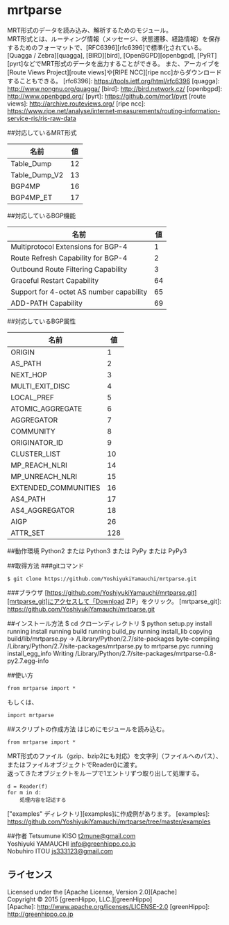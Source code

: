 mrtparse
========

MRT形式のデータを読み込み、解析するためのモジュール。  
MRT形式とは、ルーティング情報（メッセージ、状態遷移、経路情報）を保存するためのフォーマットで、[RFC6396][rfc6396]で標準化されている。  
[Quagga / Zebra][quagga], [BIRD][bird], [OpenBGPD][openbgpd], [PyRT][pyrt]などでMRT形式のデータを出力することができる。
また、アーカイブを[Route Views Project][route views]や[RIPE NCC][ripe ncc]からダウンロードすることもできる。
[rfc6396]: https://tools.ietf.org/html/rfc6396
[quagga]: http://www.nongnu.org/quagga/
[bird]: http://bird.network.cz/
[openbgpd]: http://www.openbgpd.org/
[pyrt]: https://github.com/mor1/pyrt
[route views]: http://archive.routeviews.org/
[ripe ncc]: https://www.ripe.net/analyse/internet-measurements/routing-information-service-ris/ris-raw-data

##対応しているMRT形式

| 名前          | 値  |
| ------------- | --- |
| Table_Dump    | 12  |
| Table_Dump_V2 | 13  |
| BGP4MP        | 16  |
| BGP4MP_ET     | 17  |

##対応しているBGP機能

| 名前                                     | 値  |
| ---------------------------------------- | --- |
| Multiprotocol Extensions for BGP-4       | 1   |
| Route Refresh Capability for BGP-4       | 2   |
| Outbound Route Filtering Capability      | 3   |
| Graceful Restart Capability              | 64  |
| Support for 4-octet AS number capability | 65  |
| ADD-PATH Capability                      | 69  |

##対応しているBGP属性

| 名前                 | 値  |
| -------------------- | --- |
| ORIGIN               | 1   |
| AS_PATH              | 2   |
| NEXT_HOP             | 3   |
| MULTI_EXIT_DISC      | 4   |
| LOCAL_PREF           | 5   |
| ATOMIC_AGGREGATE     | 6   |
| AGGREGATOR           | 7   |
| COMMUNITY            | 8   |
| ORIGINATOR_ID        | 9   |
| CLUSTER_LIST         | 10  |
| MP_REACH_NLRI        | 14  |
| MP_UNREACH_NLRI      | 15  |
| EXTENDED_COMMUNITIES | 16  |
| AS4_PATH             | 17  |
| AS4_AGGREGATOR       | 18  |
| AIGP                 | 26  |
| ATTR_SET             | 128 |

##動作環境
Python2 または Python3 または PyPy または PyPy3

##取得方法
###gitコマンド
    
    $ git clone https://github.com/YoshiyukiYamauchi/mrtparse.git
    
###ブラウザ
[https://github.com/YoshiyukiYamauchi/mrtparse.git][mrtparse_git]にアクセスして「Download ZIP」をクリック。
[mrtparse_git]: https://github.com/YoshiyukiYamauchi/mrtparse.git
    

##インストール方法
    $ cd クローンディレクトリ
    $ python setup.py install
    running install
    running build
    running build_py
    running install_lib
    copying build/lib/mrtparse.py -> /Library/Python/2.7/site-packages
    byte-compiling /Library/Python/2.7/site-packages/mrtparse.py to mrtparse.pyc
    running install_egg_info
    Writing /Library/Python/2.7/site-packages/mrtparse-0.8-py2.7.egg-info


##使い方
    
    from mrtparse import *
    
もしくは、
    
    import mrtparse
    

##スクリプトの作成方法
はじめにモジュールを読み込む。
    
    from mrtparse import *
    
MRT形式のファイル（gzip、bzip2にも対応）を文字列（ファイルへのパス）、 またはファイルオブジェクトでReader()に渡す。  
返ってきたオブジェクトをループで1エントリずつ取り出して処理する。  

    
    d = Reader(f)
    for m in d:
        処理内容を記述する

["examples" ディレクトリ][examples]に作成例があります。
[examples]: https://github.com/YoshiyukiYamauchi/mrtparse/tree/master/examples

##作者
Tetsumune KISO <t2mune@gmail.com>  
Yoshiyuki YAMAUCHI <info@greenhippo.co.jp>  
Nobuhiro ITOU <js333123@gmail.com>

ライセンス
----------
Licensed under the [Apache License, Version 2.0][Apache]  
Copyright &copy; 2015 [greenHippo, LLC.][greenHippo]  
[Apache]: http://www.apache.org/licenses/LICENSE-2.0
[greenHippo]: http://greenhippo.co.jp
